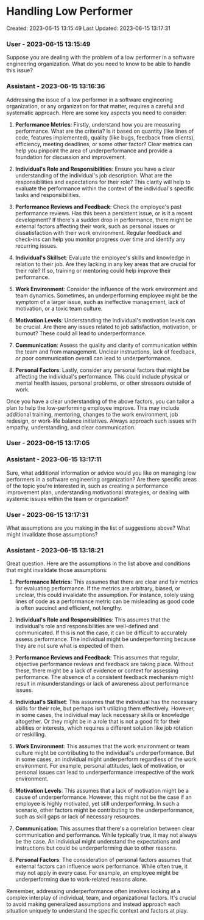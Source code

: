 # Handling Low Performer

Created: 2023-06-15 13:15:49
Last Updated: 2023-06-15 13:17:31

### User - 2023-06-15 13:15:49

Suppose you are dealing with the problem of a low performer in a software engineering organization. What do you need to know to be able to handle this issue? 

### Assistant - 2023-06-15 13:16:36

Addressing the issue of a low performer in a software engineering organization, or any organization for that matter, requires a careful and systematic approach. Here are some key aspects you need to consider:

1. **Performance Metrics**: Firstly, understand how you are measuring performance. What are the criteria? Is it based on quantity (like lines of code, features implemented), quality (like bugs, feedback from clients), efficiency, meeting deadlines, or some other factor? Clear metrics can help you pinpoint the area of underperformance and provide a foundation for discussion and improvement.

2. **Individual's Role and Responsibilities**: Ensure you have a clear understanding of the individual's job description. What are the responsibilities and expectations for their role? This clarity will help to evaluate the performance within the context of the individual's specific tasks and responsibilities.

3. **Performance Reviews and Feedback**: Check the employee's past performance reviews. Has this been a persistent issue, or is it a recent development? If there's a sudden drop in performance, there might be external factors affecting their work, such as personal issues or dissatisfaction with their work environment. Regular feedback and check-ins can help you monitor progress over time and identify any recurring issues.

4. **Individual's Skillset**: Evaluate the employee's skills and knowledge in relation to their job. Are they lacking in any key areas that are crucial for their role? If so, training or mentoring could help improve their performance.

5. **Work Environment**: Consider the influence of the work environment and team dynamics. Sometimes, an underperforming employee might be the symptom of a larger issue, such as ineffective management, lack of motivation, or a toxic team culture.

6. **Motivation Levels**: Understanding the individual's motivation levels can be crucial. Are there any issues related to job satisfaction, motivation, or burnout? These could all lead to underperformance.

7. **Communication**: Assess the quality and clarity of communication within the team and from management. Unclear instructions, lack of feedback, or poor communication overall can lead to underperformance.

8. **Personal Factors**: Lastly, consider any personal factors that might be affecting the individual's performance. This could include physical or mental health issues, personal problems, or other stressors outside of work. 

Once you have a clear understanding of the above factors, you can tailor a plan to help the low-performing employee improve. This may include additional training, mentoring, changes to the work environment, job redesign, or work-life balance initiatives. Always approach such issues with empathy, understanding, and clear communication.

### User - 2023-06-15 13:17:05



### Assistant - 2023-06-15 13:17:11

Sure, what additional information or advice would you like on managing low performers in a software engineering organization? Are there specific areas of the topic you're interested in, such as creating a performance improvement plan, understanding motivational strategies, or dealing with systemic issues within the team or organization?

### User - 2023-06-15 13:17:31

What assumptions are you making in the list of suggestions above? What might invalidate those assumptions?

### Assistant - 2023-06-15 13:18:21

Great question. Here are the assumptions in the list above and conditions that might invalidate those assumptions:

1. **Performance Metrics**: This assumes that there are clear and fair metrics for evaluating performance. If the metrics are arbitrary, biased, or unclear, this could invalidate the assumption. For instance, solely using lines of code as a performance metric can be misleading as good code is often succinct and efficient, not lengthy.

2. **Individual's Role and Responsibilities**: This assumes that the individual's role and responsibilities are well-defined and communicated. If this is not the case, it can be difficult to accurately assess performance. The individual might be underperforming because they are not sure what is expected of them.

3. **Performance Reviews and Feedback**: This assumes that regular, objective performance reviews and feedback are taking place. Without these, there might be a lack of evidence or context for assessing performance. The absence of a consistent feedback mechanism might result in misunderstandings or lack of awareness about performance issues.

4. **Individual's Skillset**: This assumes that the individual has the necessary skills for their role, but perhaps isn't utilizing them effectively. However, in some cases, the individual may lack necessary skills or knowledge altogether. Or they might be in a role that is not a good fit for their abilities or interests, which requires a different solution like job rotation or reskilling.

5. **Work Environment**: This assumes that the work environment or team culture might be contributing to the individual's underperformance. But in some cases, an individual might underperform regardless of the work environment. For example, personal attitudes, lack of motivation, or personal issues can lead to underperformance irrespective of the work environment.

6. **Motivation Levels**: This assumes that a lack of motivation might be a cause of underperformance. However, this might not be the case if an employee is highly motivated, yet still underperforming. In such a scenario, other factors might be contributing to the underperformance, such as skill gaps or lack of necessary resources.

7. **Communication**: This assumes that there's a correlation between clear communication and performance. While typically true, it may not always be the case. An individual might understand the expectations and instructions but could be underperforming due to other reasons.

8. **Personal Factors**: The consideration of personal factors assumes that external factors can influence work performance. While often true, it may not apply in every case. For example, an employee might be underperforming due to work-related reasons alone.

Remember, addressing underperformance often involves looking at a complex interplay of individual, team, and organizational factors. It's crucial to avoid making generalized assumptions and instead approach each situation uniquely to understand the specific context and factors at play.



